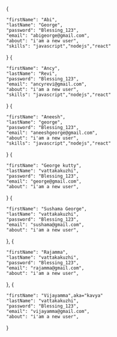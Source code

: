 {
 
    "firstName": "Abi",
    "lastName": "George",
    "password": "Blessing_123",
    "email": "abigeorge@gmail.com",
    "about": "i'am a new user",
    "skills": "javascript","nodejs","react"
}
{
 
    "firstName": "Ancy",
    "lastName": "Revi",
    "password": "Blessing_123",
    "email": "ancyrevi@gmail.com",
    "about": "i'am a new user",
    "skills": "javascript","nodejs","react"
}
{
 
    "firstName": "Aneesh",
    "lastName": "george",
    "password": "Blessing_123",
    "email": "aneeshgeorge@gmail.com",
    "about": "i'am a new user",
    "skills": "javascript","nodejs","react"
}
{
 
    "firstName": "George kutty",
    "lastName": "vattakakuzhi",
    "password": "Blessing_123",
    "email": "george@gmail.com",
    "about": "i'am a new user",
 
}
{
 
    "firstName": "Sushama George",
    "lastName": "vattakakuzhi",
    "password": "Blessing_123",
    "email": "sushama@gmail.com",
    "about": "i'am a new user",
 
},
{
 
    "firstName": "Rajamma",
    "lastName": "vattakakuzhi",
    "password": "Blessing_123",
    "email": "rajamma@gmail.com",
    "about": "i'am a new user",
 
},
{
 
    "firstName": "Vijayamma",aka="kavya"
    "lastName": "vattakakuzhi",
    "password": "Blessing_123",
    "email": "vijayamma@gmail.com",
    "about": "i'am a new user",
 
}